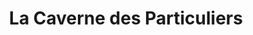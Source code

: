 ---
title: "La Caverne des Particuliers"
url: /chelles/la-caverne-des-particuliers/
shop: meubles
---